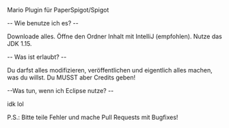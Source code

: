 Mario Plugin für PaperSpigot/Spigot


-- Wie benutze ich es? --

Downloade alles. Öffne den Ordner Inhalt mit IntelliJ (empfohlen). Nutze das JDK 1.15.


-- Was ist erlaubt? --

Du darfst alles modifizieren, veröffentlichen und eigentlich alles machen, was du willst.
Du MUSST aber Credits geben!


--Was tun, wenn ich Eclipse nutze? --

idk lol


P.S.: Bitte teile Fehler und mache Pull Requests mit Bugfixes!
